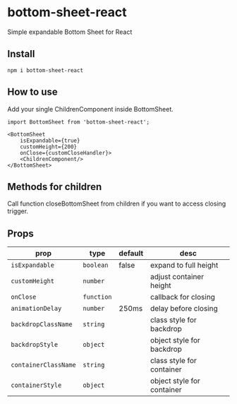 # bottom-sheet-react

Simple expandable Bottom Sheet for React

## Install 

    npm i bottom-sheet-react

## How to use

Add your single ChildrenComponent inside BottomSheet. 

    import BottomSheet from 'bottom-sheet-react';

    <BottomSheet
        isExpandable={true}
        customHeight={200}
        onClose={customCloseHandler}>
        <ChildrenComponent/>
    </BottomSheet>

## Methods for children
Call function closeBottomSheet from children if you want to access closing trigger.

## Props

prop      | type             | default          |  desc      
----------|-------------|--------------|--------
`isExpandable`   | `boolean`  |false | expand to full height
`customHeight`| `number` |  | adjust container height
`onClose`    | `function`   |  | callback for closing
`animationDelay` | `number` | 250ms | delay before closing
`backdropClassName` | `string` |  | class style for backdrop
`backdropStyle`   | `object`   |  | object style for backdrop
`containerClassName` | `string` | | class style for container
`containerStyle` | `object` | | object style for container
